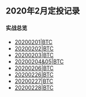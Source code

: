 ## 2020年2月定投记录

#### 实战总览
- [20200201|BTC](notes/DIGICCY/202002/01.md) </br>
- [20200202|BTC](notes/DIGICCY/202002/02.md) </br>
- [20200203|BTC](notes/DIGICCY/202002/03.md) </br>
- [20200204&05|BTC](notes/DIGICCY/202002/0405.md) </br>
- [20200206|BTC](notes/DIGICCY/202002/0405.md) </br>
- [20200226|BTC](notes/DIGICCY/202002/0405.md) </br>
- [20200227|BTC](notes/DIGICCY/202002/0405.md) </br>
- [20200228|BTC](notes/DIGICCY/202002/0405.md) </br>
